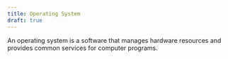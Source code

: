 ```yaml
---
title: Operating System
draft: true
---
```

An operating system is a software that manages hardware resources and provides common services for computer programs.
